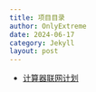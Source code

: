 ```yaml
---
title: 项目目录
author: OnlyExtreme
date: 2024-06-17
category: Jekyll
layout: post
---
```


- [计算器联网计划](https://onlyextreme.github.io/2024/06/17/%E8%AE%A1%E7%AE%97%E5%99%A8%E8%81%94%E7%BD%91%E8%AE%A1%E5%88%92.html)
